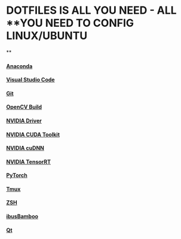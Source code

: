 # DOTFILES IS ALL YOU NEED -  ALL **YOU NEED TO CONFIG LINUX/UBUNTU

**

#### [Anaconda](./Anaconda_Install/README.md)

#### [Visual Studio Code](./VSCode_Install/README.md)

#### [Git](./Git_Setup/README.md)

#### [OpenCV Build](./OpenCV_Build/buildOpenCV.sh)

#### [NVIDIA Driver](./NVIDIA_Driver_Install/README.md)

#### [NVIDIA CUDA Toolkit](./NVIDIA_CUDA_Toolkit_Install)

#### [NVIDIA cuDNN](./NVIDIA_cuDNN_Install/README.md)

#### [NVIDIA TensorRT](./NVIDIA_TensorRT_Install/README.md)

#### [PyTorch](./PyTorch_Install/README.md)

#### [Tmux](./Tmux_Install/README.md)

#### [ZSH](./ZSH_Install/README.md)

#### [ibusBamboo](./ibusBamboo_Install/README.md)

#### [Qt](./Qt_Install/README.md)
